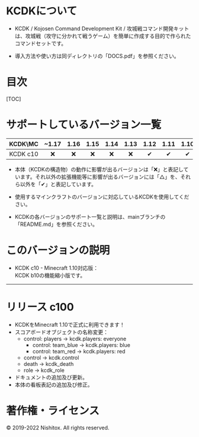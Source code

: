 
# KCDKについて

* KCDK / Kojosen Command Development Kit / 攻城戦コマンド開発キットは、攻城戦（攻守に分かれて戦うゲーム）を簡単に作成する目的で作られたコマンドセットです。

* 導入方法や使い方は同ディレクトリの「DOCS.pdf」を参照ください。



# 目次

[TOC]



# サポートしているバージョン一覧

| KCDK\MC  | ~1.17 | 1.16  | 1.15  | 1.14  | 1.13  | 1.12  | 1.11  | 1.10  | 1.9~  |
| :------: | :---: | :---: | :---: | :---: | :---: | :---: | :---: | :---: | :---: |
| KCDK c10 |   ❌   |   ❌   |   ❌   |   ❌   |   ❌   |   ✔   |   ✔   |   ✔   |   ❌   |

* 本体（KCDKの構造物）の動作に影響が出るバージョンは「❌」と表記しています。それ以外の拡張機能等に影響が出るバージョンには「△」を、それら以外を「✔」と表記しています。

* 使用するマインクラフトのバージョンに対応しているKCDKを使用してください。

* KCDKの各バージョンのサポート一覧と説明は、mainブランチの「README.md」を参照ください。



# このバージョンの説明

* KCDK c10 - Minecraft 1.10対応版：  
  KCDK b10の機能縮小版です。

---

# リリース c100

* KCDKをMinecraft 1.10で正式に利用できます！
* スコアボードオブジェクトの名称変更：
  * control: players -> kcdk.players: everyone
    * control: team_blue -> kcdk.players: blue
    * control: team_red -> kcdk.players: red
  * control -> kcdk.control
  * death -> kcdk_death
  * role -> kcdk_role
* ドキュメントの追加及び更新。
* 本体の看板表記の追加及び修正。

# 著作権・ライセンス
© 2019-2022 Nishitox. All rights reserved.
